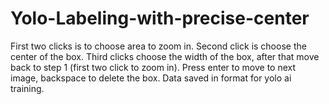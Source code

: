 # Yolo-Labeling-with-precise-center
First two clicks is to choose area to zoom in.
Second click is choose the center of the box.
Third clicks choose the width of the box, after that move back to step 1 (first two click to zoom in).
Press enter to move to next image, backspace to delete the box.
Data saved in format for yolo ai training.
